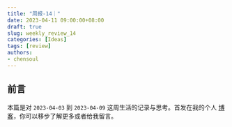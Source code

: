 ```yaml
---
title: "周报-14｜"
date: 2023-04-11 09:00:00+08:00
draft: true
slug: weekly_review_14
categories: [Ideas]
tags: [review]
authors:
- chensoul
---
```


## 前言

本篇是对 `2023-04-03` 到 `2023-04-09` 这周生活的记录与思考。首发在我的个人 [博客](https://blog.chensoul.com/)，你可以移步了解更多或者给我留言。
